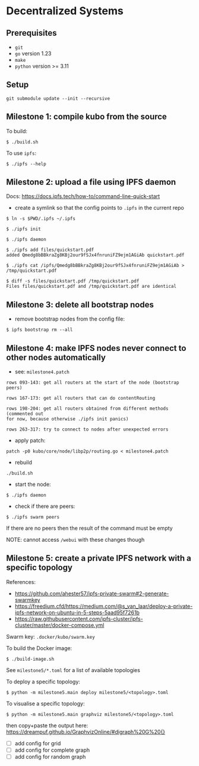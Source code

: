 # Decentralized Systems

## Prerequisites

- `git`
- `go` version 1.23
- `make`
- `python` version >= 3.11


## Setup

```
git submodule update --init --recursive
```


## Milestone 1: compile kubo from the source

To build:
```
$ ./build.sh
```

To use `ipfs`:
```
$ ./ipfs --help
```


## Milestone 2: upload a file using IPFS daemon

Docs: https://docs.ipfs.tech/how-to/command-line-quick-start

- create a symlink so that the config points to `.ipfs` in the current repo
```
$ ln -s $PWD/.ipfs ~/.ipfs
```

```
$ ./ipfs init
```

```
$ ./ipfs daemon
```

```
$ ./ipfs add files/quickstart.pdf
added Qmedg8bBBkraZg8KBj2our9fSJx4fnruniFZ9ejm1AGiAb quickstart.pdf
```

```
$ ./ipfs cat /ipfs/Qmedg8bBBkraZg8KBj2our9fSJx4fnruniFZ9ejm1AGiAb > /tmp/quickstart.pdf
```

```
$ diff -s files/quickstart.pdf /tmp/quickstart.pdf
Files files/quickstart.pdf and /tmp/quickstart.pdf are identical
```


## Milestone 3: delete all bootstrap nodes

- remove bootstrap nodes from the config file:
```
$ ipfs bootstrap rm --all
```


## Milestone 4: make IPFS nodes never connect to other nodes automatically

- see: `milestone4.patch`
```
rows 093-143: get all routers at the start of the node (bootstrap peers)

rows 167-173: get all routers that can do contentRouting

rows 198-204: get all routers obtained from different methods (commented out
for now, because otherwise ./ipfs init panics)

rows 263-317: try to connect to nodes after unexpected errors
```

- apply patch:
```
patch -p0 kubo/core/node/libp2p/routing.go < milestone4.patch
```

- rebuild
```
./build.sh
```

- start the node:
```
$ ./ipfs daemon
```

- check if there are peers:
```
$ ./ipfs swarm peers
```

If there are no peers then the result of the command must be empty

NOTE: cannot access `/webui` with these changes though


## Milestone 5: create a private IPFS network with a specific topology

References:
- https://github.com/ahester57/ipfs-private-swarm#2-generate-swarmkey
- https://freedium.cfd/https://medium.com/@s_van_laar/deploy-a-private-ipfs-network-on-ubuntu-in-5-steps-5aad95f7261b
- https://raw.githubusercontent.com/ipfs-cluster/ipfs-cluster/master/docker-compose.yml

Swarm key: `.docker/kubo/swarm.key`

To build the Docker image:
```
$ ./build-image.sh
```

See `milestone5/*.toml` for a list of available topologies

To deploy a specific topology:
```
$ python -m milestone5.main deploy milestone5/<topology>.toml
```

To visualise a specific topology:
```
$ python -m milestone5.main graphviz milestone5/<topology>.toml
```
then copy+paste the output here:
https://dreampuf.github.io/GraphvizOnline/#digraph%20G%20{}

- [ ] add config for grid
- [ ] add config for complete graph
- [ ] add config for random graph
